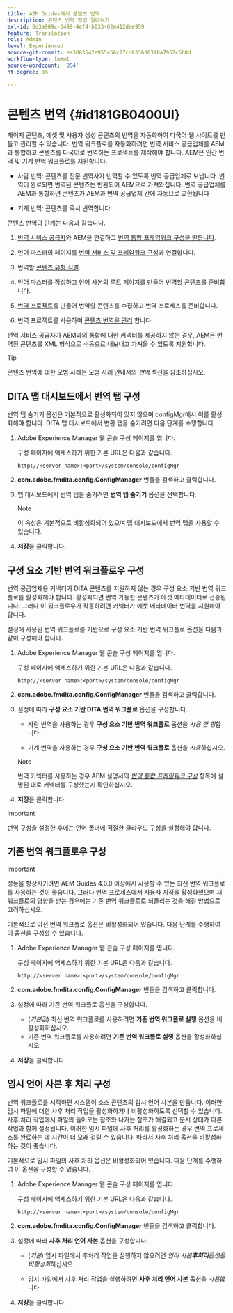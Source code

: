 ```yaml
---
title: AEM Guides에서 콘텐츠 번역
description: 콘텐츠 번역 방법 알아보기
exl-id: 0d3a909c-3499-4ef4-b033-02e412dae959
feature: Translation
role: Admin
level: Experienced
source-git-commit: ea3083542e955a56c27cd833600370a7962c6b8d
workflow-type: tm+mt
source-wordcount: '854'
ht-degree: 8%

---
```


# 콘텐츠 번역 {#id181GB0400UI}

페이지 콘텐츠, 에셋 및 사용자 생성 콘텐츠의 번역을 자동화하여 다국어 웹 사이트를 만들고 관리할 수 있습니다. 번역 워크플로를 자동화하려면 번역 서비스 공급업체를 AEM과 통합하고 콘텐츠를 다국어로 번역하는 프로젝트를 제작해야 합니다. AEM은 인간 번역 및 기계 번역 워크플로를 지원합니다.

- 사람 번역: 콘텐츠를 전문 번역사가 번역할 수 있도록 번역 공급업체로 보냅니다. 번역이 완료되면 번역된 콘텐츠는 반환되어 AEM으로 가져와집니다. 번역 공급업체를 AEM과 통합하면 콘텐츠가 AEM과 번역 공급업체 간에 자동으로 교환됩니다

- 기계 번역: 콘텐츠를 즉시 번역합니다


콘텐츠 번역의 단계는 다음과 같습니다.

1. [번역 서비스 공급자](https://helpx.adobe.com/experience-manager/6-5/sites/administering/using/tc-tic.html#ConnectingtoaTranslationServiceProvider)와 AEM을 연결하고 [번역 통합 프레임워크 구성을 만듭니다](https://helpx.adobe.com/experience-manager/6-5/sites/administering/using/tc-tic.html#CreatingaTranslationIntegrationConfiguration).

1. 언어 마스터의 페이지를 [번역 서비스 및 프레임워크 구성](https://helpx.adobe.com/experience-manager/6-5/sites/administering/using/tc-tic.html#ConfiguringPagesforTranslation)과 연결합니다.

1. 번역할 [콘텐츠 유형 식별](https://helpx.adobe.com/experience-manager/6-5/sites/administering/using/tc-rules.html).

1. 언어 마스터를 작성하고 언어 사본의 루트 페이지를 만들어 [번역할 콘텐츠를 준비](https://helpx.adobe.com/experience-manager/6-5/sites/administering/using/tc-prep.html)합니다.

1. [번역 프로젝트](https://helpx.adobe.com/experience-manager/6-5/sites/administering/using/tc-manage.html)를 만들어 번역할 콘텐츠를 수집하고 번역 프로세스를 준비합니다.

1. 번역 프로젝트를 사용하여 [콘텐츠 번역을 관리](https://helpx.adobe.com/experience-manager/6-5/sites/administering/using/tc-manage.html) 합니다.


번역 서비스 공급자가 AEM과의 통합에 대한 커넥터를 제공하지 않는 경우, AEM은 번역된 콘텐츠를 XML 형식으로 수동으로 내보내고 가져올 수 있도록 지원합니다.

>[!TIP]
>
> 콘텐츠 번역에 대한 모범 사례는 모범 사례 안내서의 *번역* 섹션을 참조하십시오.

## DITA 맵 대시보드에서 번역 탭 구성

번역 탭 숨기기 옵션은 기본적으로 활성화되어 있지 않으며 configMgr에서 이를 활성화해야 합니다. DITA 맵 대시보드에서 변환 탭을 숨기려면 다음 단계를 수행합니다.

1. Adobe Experience Manager 웹 콘솔 구성 페이지를 엽니다.

   구성 페이지에 액세스하기 위한 기본 URL은 다음과 같습니다.

   ```http
   http://<server name>:<port>/system/console/configMgr
   ```

1. **com.adobe.fmdita.config.ConfigManager** 번들을 검색하고 클릭합니다.

1. 맵 대시보드에서 번역 탭을 숨기려면 **번역 탭 숨기기** 옵션을 선택합니다.

   >[!NOTE]
   >
   > 이 속성은 기본적으로 비활성화되어 있으며 맵 대시보드에서 번역 탭을 사용할 수 있습니다.

1. **저장**&#x200B;을 클릭합니다.

## 구성 요소 기반 번역 워크플로우 구성

번역 공급업체용 커넥터가 DITA 콘텐츠를 지원하지 않는 경우 구성 요소 기반 번역 워크플로를 활성화해야 합니다. 활성화되면 번역 가능한 콘텐츠가 에셋 메타데이터로 전송됩니다. 그러나 이 워크플로우가 작동하려면 커넥터가 에셋 메타데이터 번역을 지원해야 합니다.

설정에 사용된 번역 워크플로를 기반으로 구성 요소 기반 번역 워크플로 옵션을 다음과 같이 구성해야 합니다.

1. Adobe Experience Manager 웹 콘솔 구성 페이지를 엽니다.

   구성 페이지에 액세스하기 위한 기본 URL은 다음과 같습니다.

   ```http
   http://<server name>:<port>/system/console/configMgr
   ```

1. **com.adobe.fmdita.config.ConfigManager** 번들을 검색하고 클릭합니다.

1. 설정에 따라 **구성 요소 기반 DITA 번역 워크플로** 옵션을 구성합니다.

   - 사람 번역을 사용하는 경우 **구성 요소 기반 번역 워크플로** 옵션을 *사용 안 함*&#x200B;합니다.

   - 기계 번역을 사용하는 경우 **구성 요소 기반 번역 워크플로** 옵션을 *사용*&#x200B;하십시오.

   >[!NOTE]
   >
   > 번역 커넥터를 사용하는 경우 AEM 설명서의 *[번역 통합 프레임워크 구성](https://helpx.adobe.com/experience-manager/6-5/sites/administering/using/tc-tic.html)* 항목에 설명된 대로 커넥터를 구성했는지 확인하십시오.

1. **저장**&#x200B;을 클릭합니다.

>[!IMPORTANT]
>
> 번역 구성을 설정한 후에는 언어 폴더에 적절한 클라우드 구성을 설정해야 합니다.

## 기존 번역 워크플로우 구성

>[!IMPORTANT]
> 
> 성능을 향상시키려면 AEM Guides 4.6.0 이상에서 사용할 수 있는 최신 번역 워크플로를 사용하는 것이 좋습니다. 그러나 번역 프로세스에서 사용자 지정을 활성화했으며 새 워크플로의 영향을 받는 경우에는 기존 번역 워크플로로 되돌리는 것을 해결 방법으로 고려하십시오.



기본적으로 이전 번역 워크플로 옵션은 비활성화되어 있습니다. 다음 단계를 수행하여 이 옵션을 구성할 수 있습니다.

1. Adobe Experience Manager 웹 콘솔 구성 페이지를 엽니다.

   구성 페이지에 액세스하기 위한 기본 URL은 다음과 같습니다.

   ```http
   http://<server name>:<port>/system/console/configMgr
   ```

1. **com.adobe.fmdita.config.ConfigManager** 번들을 검색하고 클릭합니다.

1. 설정에 따라 기존 번역 워크플로 옵션을 구성합니다.

   - (*기본값*) 최신 번역 워크플로를 사용하려면 **기존 번역 워크플로 실행** 옵션을 비활성화하십시오.
   - 기존 번역 워크플로를 사용하려면 **기존 번역 워크플로 실행** 옵션을 활성화하십시오.

1. **저장**&#x200B;을 클릭합니다.






<!---

This was added for 2406 CS IG

## Configure the legacy translation workflow 

It is recommended that you use the latest translation workflow, which provides enhanced performance. However, you can configure the legacy translation workflow if necessary.

Based on the translation workflow used in your setup, provide the following (property) details to configure the legacy translation workflow: the component-based translation workflow option should be configured as follows:

1.  Open the Adobe Experience Manager Web Console Configuration page.

    The default URL to access the configuration page is:

    ! Add the syntax of http as given in previous config

    Note: Configure htttp code as given in previous sample
    

1.  Search for and click on the **com.adobe.fmdita.config.ConfigManager** bundle.



1.  Configure the **Run legacy translation workflow** option as per your setup:

    -   If you use the latest translation workflow, then *Disable* \( `false`\) the **Run legacy translation workflow** option. The latest translation workflow is enabled by default. <br> 

    -   If you use the legacy translation, then *Enable \( `true`\)* the **Run legacy translation workflow** option.

1.  Click **Save**.


--->


## 임시 언어 사본 후 처리 구성

번역 워크플로를 시작하면 시스템이 소스 콘텐츠의 임시 언어 사본을 만듭니다. 이러한 임시 파일에 대한 사후 처리 작업을 활성화하거나 비활성화하도록 선택할 수 있습니다. 사후 처리 작업에서 파일의 들어오는 참조와 나가는 참조가 해결되고 문서 상태가 다른 작업과 함께 설정됩니다. 이러한 임시 파일에 사후 처리를 활성화하는 경우 번역 프로세스를 완료하는 데 시간이 더 오래 걸릴 수 있습니다. 따라서 사후 처리 옵션을 비활성화하는 것이 좋습니다.

기본적으로 임시 파일의 사후 처리 옵션은 비활성화되어 있습니다. 다음 단계를 수행하여 이 옵션을 구성할 수 있습니다.

1. Adobe Experience Manager 웹 콘솔 구성 페이지를 엽니다.

   구성 페이지에 액세스하기 위한 기본 URL은 다음과 같습니다.

   ```http
   http://<server name>:<port>/system/console/configMgr
   ```

1. **com.adobe.fmdita.config.ConfigManager** 번들을 검색하고 클릭합니다.

1. 설정에 따라 **사후 처리 언어 사본** 옵션을 구성합니다.

   - \(*기본*\) 임시 파일에서 후처리 작업을 실행하지 않으려면 *언어 사본&#x200B;**후처리**&#x200B;옵션을 비활성화*&#x200B;하십시오.

   - 임시 파일에서 사후 처리 작업을 실행하려면 **사후 처리 언어 사본** 옵션을 *사용*&#x200B;합니다.

1. **저장**&#x200B;을 클릭합니다.
